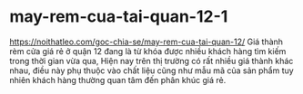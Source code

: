 # may-rem-cua-tai-quan-12-1
https://noithatleo.com/goc-chia-se/may-rem-cua-tai-quan-12/   Giá thành rèm cửa giá rẻ ở quận 12 đang là từ khóa được nhiều khách hàng tìm kiếm trong thời gian vừa qua, Hiện nay trên thị trường có rất nhiều giá thành khác nhau, điều này phụ thuộc vào chất liệu cũng như mẫu mã của sản phẩm tuy nhiên khách hàng thường quan tâm đến phân khúc giá rẻ.
